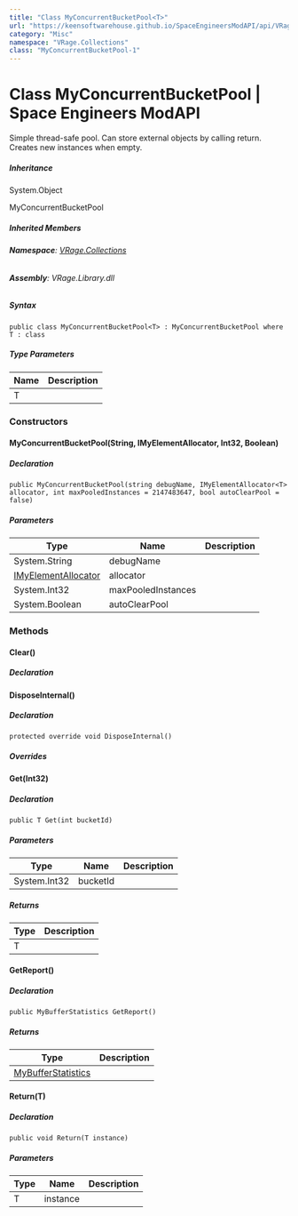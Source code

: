 ```yaml
---
title: "Class MyConcurrentBucketPool<T>"
url: "https://keensoftwarehouse.github.io/SpaceEngineersModAPI/api/VRage.Collections.MyConcurrentBucketPool-1.html"
category: "Misc"
namespace: "VRage.Collections"
class: "MyConcurrentBucketPool-1"
---
```


# Class MyConcurrentBucketPool<T> | Space Engineers ModAPI

Simple thread-safe pool. Can store external objects by calling return. Creates new instances when empty.

##### Inheritance

System.Object

MyConcurrentBucketPool<T>

##### Inherited Members

###### **Namespace**: [VRage.Collections](https://keensoftwarehouse.github.io/SpaceEngineersModAPI/api/VRage.Collections.html)

###### **Assembly**: VRage.Library.dll

##### Syntax

```
public class MyConcurrentBucketPool<T> : MyConcurrentBucketPool where T : class
```

##### Type Parameters

| Name | Description |
| --- | --- |
| T   |     |

### Constructors

#### MyConcurrentBucketPool(String, IMyElementAllocator<T>, Int32, Boolean)

##### Declaration

```
public MyConcurrentBucketPool(string debugName, IMyElementAllocator<T> allocator, int maxPooledInstances = 2147483647, bool autoClearPool = false)
```

##### Parameters

| Type | Name | Description |
| --- | --- | --- |
| System.String | debugName |     |
| [IMyElementAllocator](https://keensoftwarehouse.github.io/SpaceEngineersModAPI/api/VRage.Collections.IMyElementAllocator-1.html)<T> | allocator |     |
| System.Int32 | maxPooledInstances |     |
| System.Boolean | autoClearPool |     |

### Methods

#### Clear()

##### Declaration

#### DisposeInternal()

##### Declaration

```
protected override void DisposeInternal()
```

##### Overrides

#### Get(Int32)

##### Declaration

```
public T Get(int bucketId)
```

##### Parameters

| Type | Name | Description |
| --- | --- | --- |
| System.Int32 | bucketId |     |

##### Returns

| Type | Description |
| --- | --- |
| T   |     |

#### GetReport()

##### Declaration

```
public MyBufferStatistics GetReport()
```

##### Returns

| Type | Description |
| --- | --- |
| [MyBufferStatistics](https://keensoftwarehouse.github.io/SpaceEngineersModAPI/api/VRage.Collections.MyBufferStatistics.html) |     |

#### Return(T)

##### Declaration

```
public void Return(T instance)
```

##### Parameters

| Type | Name | Description |
| --- | --- | --- |
| T   | instance |     |